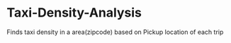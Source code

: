 # Taxi-Density-Analysis
Finds taxi density in a area(zipcode) based on Pickup location of each trip
